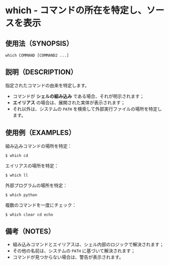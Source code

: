 # which - コマンドの所在を特定し、ソースを表示

## 使用法（SYNOPSIS）

```shell
which COMMAND [COMMAND2 ...]
```


## 説明（DESCRIPTION）

指定されたコマンドの由来を特定します。

* コマンドが **シェルの組み込み** である場合、それが明示されます；
* **エイリアス** の場合は、展開された実体が表示されます；
* それ以外は、システムの `PATH` を検索して外部実行ファイルの場所を特定します。


## 使用例（EXAMPLES）

組み込みコマンドの場所を特定：

```shell
$ which cd
```

エイリアスの場所を特定：

```shell
$ which ll
```

外部プログラムの場所を特定：

```shell
$ which python
```

複数のコマンドを一度にチェック：

```shell
$ which clear cd echo
```


## 備考（NOTES）

* 組み込みコマンドとエイリアスは、シェル内部のロジックで解決されます；
* その他の名前は、システムの `PATH` に基づいて解決されます；
* コマンドが見つからない場合は、警告が表示されます。
